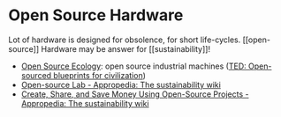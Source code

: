 # Open Source Hardware


Lot of hardware is designed for obsolence, for short life-cycles. [[open-source]] Hardware may be answer for [[sustainability]]!

- [Open Source Ecology](https://www.opensourceecology.org/): open source industrial machines ([TED: Open-sourced blueprints for civilization](https://www.ted.com/talks/marcin_jakubowski_open_sourced_blueprints_for_civilization#t-220106))
- [Open-source Lab - Appropedia: The sustainability wiki](https://www.appropedia.org/Open-source_Lab)  
- [Create, Share, and Save Money Using Open-Source Projects - Appropedia: The sustainability wiki](https://www.appropedia.org/Create,_Share,_and_Save_Money_Using_Open-Source_Projects#3._Making_and_Sharing_Digital_Photographs,_Open_Source_Camera)  